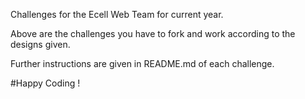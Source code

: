Challenges for the Ecell Web Team for current year.

Above are the challenges you have to fork and work according to the designs given.

Further instructions are given in README.md of each challenge.

#Happy Coding !
